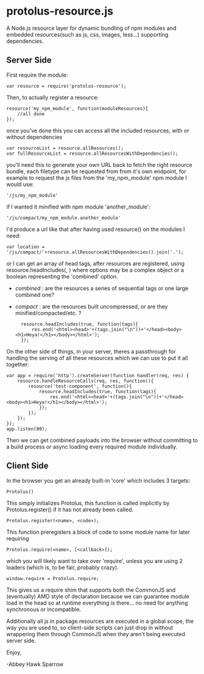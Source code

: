protolus-resource.js
===========

A Node.js resource layer for dynamic bundling of npm modules and embedded resources(such as js, css, images, less...) supporting dependencies. 

Server Side
-----------
First require the module:

    var resource = require('protolus-resource');
    
Then, to actually register a resource:

    resource('my_npm_module', function(moduleResources){
        //all done
    });

once you've done this you can access all the included resources, with or without dependencies

    var resourceList = resource.allResources();
    var fullResourceList = resource.allResourcesWithDependencies();
    
you'll need this to generate your own URL back to fetch the right resource bundle, each filetype can be requested from from it's own endpoint, for example to request the js files from the 'my_npm_module' npm module I would use:

    '/js/my_npm_module'

if I wanted it minified with npm module 'another_module':

    '/js/compact/my_npm_module.another_module'
    
I'd produce a url like that after having used resource() on the modules I need:

    var location = '/js/compact/'+resource.allResourcesWithDependencies().join('.');
    
or I can get an array of head tags, after resources are registered, using resource.headIncludes(<options>, <callback>) where options may be a complex object or a boolean representing the 'combined' option.
- *combined* : are the resources a series of sequential tags or one large combined one?
- *compact* : are the resources built uncompressed, or are they minified/compacted/etc. ?

        resource.headIncludes(true, function(tags){
            res.end('<html><head>'+(tags.join("\n"))+'</head><body><h1>Heya!</h1></body></html>');
        });

On the other side of things, in your server, theres a passthrough for handling the serving of all these resources which we can use to put it all together:

    var app = require('http').createServer(function handler(req, res) {
        resource.handleResourceCalls(req, res, function(){
            resource('test-component', function(){
                resource.headIncludes(true, function(tags){
                    res.end('<html><head>'+(tags.join("\n"))+'</head><body><h1>Heya!</h1></body></html>');
                }); 
            });
        });
    });
    app.listen(80);
    
Then we can get combined payloads into the browser without committing to a build process or async loading every required module individually.

Client Side
-----------

In the browser you get an already built-in 'core' which includes 3 targets:

    Protolus()
    
This simply initializes Protolus, this function is called implicitly by Protolus.register() if it has not already been called.

    Protolus.register(<name>, <code>);
    
This function preregisters a block of code to some module name for later requiring

    Protolus.require(<name>, [<callback>]);
    
which you will likely want to take over 'require', unless you are using 2 loaders (which is, to be fair, probably crazy).

    window.require = Protolus.require;
    
This gives us a require shim that supports both the CommonJS and (eventually) AMD style of declaration because we can guarantee module load in the head so at runtime everything is there... no need for anything synchronous or incompatible.

Additionally all js in package.resources are executed in a global scope, the way you are used to, so client-side scripts can just drop in without wrappering them through CommonJS when they aren't being executed server side.

Enjoy,

-Abbey Hawk Sparrow